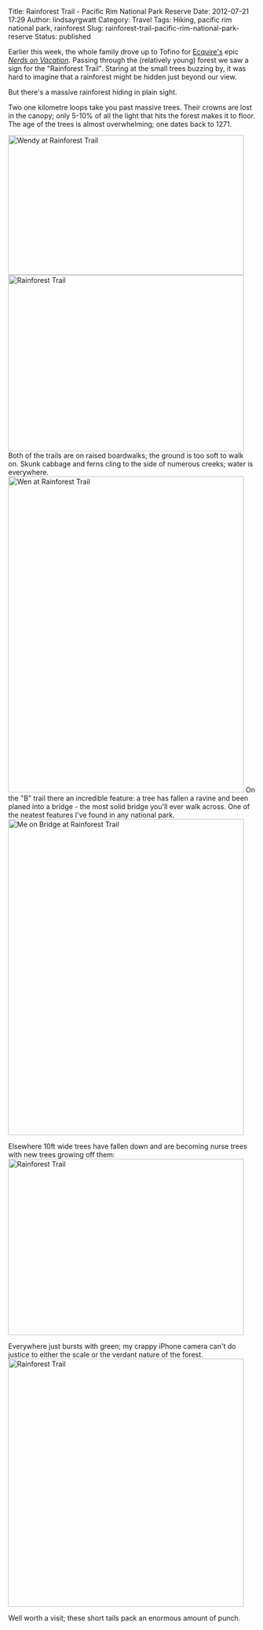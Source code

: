 Title: Rainforest Trail - Pacific Rim National Park Reserve
Date: 2012-07-21 17:29
Author: lindsayrgwatt
Category: Travel
Tags: Hiking, pacific rim national park, rainforest
Slug: rainforest-trail-pacific-rim-national-park-reserve
Status: published

Earlier this week, the whole family drove up to Tofino for [Ecquire's](http://www.ecquire.com/) epic *[Nerds on Vacation](http://www.ecquire.com/nov/)*. Passing through the (relatively young) forest we saw a sign for the "Rainforest Trail". Staring at the small trees buzzing by, it was hard to imagine that a rainforest might be hidden just beyond our view.

But there's a massive rainforest hiding in plain sight.

Two one kilometre loops take you past massive trees. Their crowns are lost in the canopy; only 5-10% of all the light that hits the forest makes it to floor. The age of the trees is almost overwhelming; one dates back to 1271.

<img src="{static}/images/2012/07/IMG_7210.jpg" class="photo" width="480" height="284" alt="Wendy at Rainforest Trail" />

<img src="{static}/images/2012/07/IMG_7203.jpg" class="photo" width="480" height="358" alt="Rainforest Trail" />  
Both of the trails are on raised boardwalks; the ground is too soft to walk on. Skunk cabbage and ferns cling to the side of numerous creeks; water is everywhere.<img src="{static}/images/2012/07/IMG_7198.jpg" class="photo" width="480" height="642" alt="Wen at Rainforest Trail" />  
On the "B" trail there an incredible feature: a tree has fallen a ravine and been planed into a bridge - the most solid bridge you'll ever walk across. One of the neatest features I've found in any national park.

<img src="{static}/images/2012/07/IMG_7204.jpg" class="photo" width="480" height="642" alt="Me on Bridge at Rainforest Trail" />

Elsewhere 10ft wide trees have fallen down and are becoming nurse trees with new trees growing off them:<img src="{static}/images/2012/07/IMG_7221.jpg" class="photo" width="480" height="358" alt="Rainforest Trail" />

Everywhere just bursts with green; my crappy iPhone camera can't do justice to either the scale or the verdant nature of the forest.  
<img src="{static}/images/2012/07/IMG_7212.jpg" class="photo" width="480" height="504" alt="Rainforest Trail" />

Well worth a visit; these short tails pack an enormous amount of punch.
